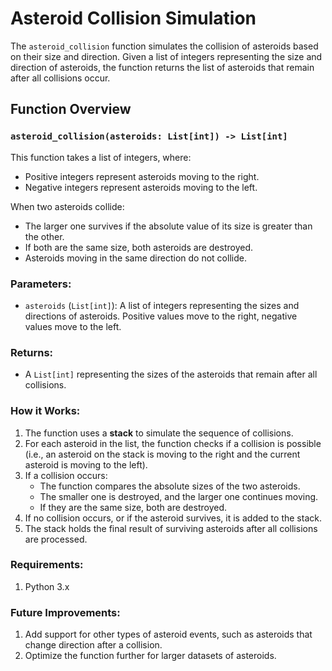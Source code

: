 # Asteroid Collision Simulation

The `asteroid_collision` function simulates the collision of asteroids based on their size and direction. Given a list of integers representing the size and direction of asteroids, the function returns the list of asteroids that remain after all collisions occur.

## Function Overview

### `asteroid_collision(asteroids: List[int]) -> List[int]`

This function takes a list of integers, where:
- Positive integers represent asteroids moving to the right.
- Negative integers represent asteroids moving to the left.

When two asteroids collide:
- The larger one survives if the absolute value of its size is greater than the other.
- If both are the same size, both asteroids are destroyed.
- Asteroids moving in the same direction do not collide.

### Parameters:
- `asteroids` (`List[int]`): A list of integers representing the sizes and directions of asteroids. Positive values move to the right, negative values move to the left.

### Returns:
- A `List[int]` representing the sizes of the asteroids that remain after all collisions.

### How it Works:
1. The function uses a **stack** to simulate the sequence of collisions.
2. For each asteroid in the list, the function checks if a collision is possible (i.e., an asteroid on the stack is moving to the right and the current asteroid is moving to the left).
3. If a collision occurs:
   - The function compares the absolute sizes of the two asteroids.
   - The smaller one is destroyed, and the larger one continues moving.
   - If they are the same size, both are destroyed.
4. If no collision occurs, or if the asteroid survives, it is added to the stack.
5. The stack holds the final result of surviving asteroids after all collisions are processed.

### Requirements:
1. Python 3.x

### Future Improvements:
1. Add support for other types of asteroid events, such as asteroids that change direction after a collision.
2. Optimize the function further for larger datasets of asteroids.